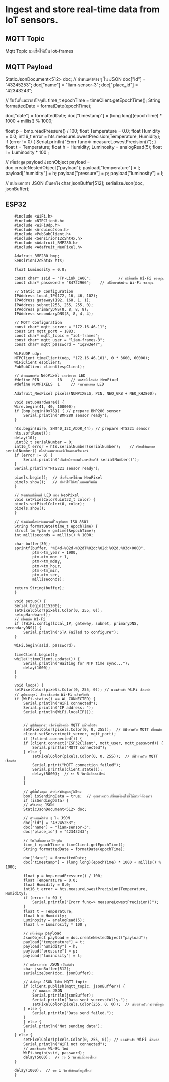 # Ingest and store real-time data from IoT sensors.

## MQTT Topic
Mqtt Topic ผมเซ็ตให้เป็น iot-frames

## MQTT Payload
StaticJsonDocument<512> doc; 
// กำหนดค่าต่าง ๆ ใน JSON
doc["id"] = "43245253";
doc["name"] = "liam-sensor-3";
doc["place_id"] = "42343243";

// รับวันที่และเวลาปัจจุบัน
time_t epochTime = timeClient.getEpochTime();
String formattedDate = formatDate(epochTime);
    
doc["date"] = formattedDate;
doc["timestamp"] = (long long)(epochTime) * 1000 + millis() % 1000;

float p = bmp.readPressure() / 100;
float Temperature = 0.0;
float Humidity = 0.0;
int16_t error = hts.measureLowestPrecision(Temperature, Humidity);
if (error != 0) {
    Serial.println("Erorr func=> measureLowestPrecision()");
}
float t = Temperature;
float h = Humidity;
Luminosity = analogRead(5);
float l = Luminosity * 100 ;

// เพิ่มข้อมูล payload
JsonObject payload = doc.createNestedObject("payload");
payload["temperature"] = t;
payload["humidity"] = h;
payload["pressure"] = p;
payload["luminosity"] = l;

// แปลงเอกสาร JSON เป็นสตริง
char jsonBuffer[512];
serializeJson(doc, jsonBuffer);

## ESP32

```
    #include <WiFi.h>
    #include <NTPClient.h>
    #include <WiFiUdp.h>
    #include <ArduinoJson.h>
    #include <PubSubClient.h>
    #include <SensirionI2cSht4x.h>
    #include <Adafruit_BMP280.h>
    #include <Adafruit_NeoPixel.h>

    Adafruit_BMP280 bmp;
    SensirionI2cSht4x hts;

    float Luminosity = 0.0;

    const char* ssid = "TP-Link_CA0C";            // เปลี่ยนชื่อ Wi-Fi ของคุณ
    const char* password = "84722966";    // เปลี่ยนรหัสผ่าน Wi-Fi ของคุณ

    // Static IP Configuration
    IPAddress local_IP(172, 16, 46, 102);
    IPAddress gateway(192, 168, 1, 1);
    IPAddress subnet(255, 255, 255, 0);
    IPAddress primaryDNS(8, 8, 8, 8);       
    IPAddress secondaryDNS(8, 8, 4, 4);  

    // MQTT Configuration
    const char* mqtt_server = "172.16.46.11";  
    const int mqtt_port = 1883;
    const char* mqtt_topic = "iot-frames";
    const char* mqtt_user = "liam-frames-3"; 
    const char* mqtt_password = "1q2w3e4r";

    WiFiUDP udp;
    NTPClient timeClient(udp, "172.16.46.101", 0 * 3600, 60000); 
    WiFiClient espClient;           
    PubSubClient client(espClient); 

    // กำหนดพอร์ต NeoPixel และจำนวน LED
    #define PIN        18    // พอร์ตที่เชื่อมต่อ NeoPixel
    #define NUMPIXELS  1     // จำนวนหลอด LED

    Adafruit_NeoPixel pixels(NUMPIXELS, PIN, NEO_GRB + NEO_KHZ800);

    void setupHardware() {
    Wire.begin(41, 40, 100000);
    if (bmp.begin(0x76)) { // prepare BMP280 sensor
        Serial.println("BMP280 sensor ready");
    }

    hts.begin(Wire, SHT40_I2C_ADDR_44); // prepare HTS221 sensor
    hts.softReset();
    delay(10);
    uint32_t serialNumber = 0;
    int16_t error = hts.serialNumber(serialNumber);    // เรียกใช้เมทอด serialNumber() เพื่ออ่านหมายเลขซีเรียลของเซ็นเซอร์
    if (error != 0) {
        Serial.println("เกิดข้อผิดพลาดในการเรียกใช้ serialNumber()");
    }
    Serial.println("HTS221 sensor ready");

    pixels.begin();  // เริ่มต้นการใช้งาน NeoPixel
    pixels.show();   // ตั้งค่าให้ไฟดับในตอนเริ่มต้น
    }

    // ฟังก์ชันเปลี่ยนสี LED ของ NeoPixel
    void setPixelColor(uint32_t color) {
    pixels.setPixelColor(0, color);
    pixels.show();
    }

    // ฟังก์ชันเพื่อฟอร์แมตวันที่ในรูปแบบ ISO 8601
    String formatDate(time_t epochTime) {
    struct tm *ptm = gmtime(&epochTime);
    int milliseconds = millis() % 1000;

    char buffer[30];
    sprintf(buffer, "%04d-%02d-%02dT%02d:%02d:%02d.%03d+0000",
            ptm->tm_year + 1900, 
            ptm->tm_mon + 1,     
            ptm->tm_mday,        
            ptm->tm_hour,        
            ptm->tm_min,         
            ptm->tm_sec,         
            milliseconds);       

    return String(buffer);
    }

    void setup() {
    Serial.begin(115200);
    setPixelColor(pixels.Color(0, 255, 0));
    setupHardware();
    // เชื่อมต่อ Wi-Fi
    if (!WiFi.config(local_IP, gateway, subnet, primaryDNS, secondaryDNS)) {
        Serial.println("STA Failed to configure");
    }

    WiFi.begin(ssid, password);
    
    timeClient.begin();
    while(!timeClient.update()) {
        Serial.println("Waiting for NTP time sync...");
        delay(1000);  
    }  
    }

    void loop() {
    setPixelColor(pixels.Color(0, 255, 0)); // แดงสำหรับ WiFi เชื่อมต่อ
    // ลูปนอกสุด: เช็คว่าเชื่อมต่อ Wi-Fi แล้วหรือยัง
    if (WiFi.status() == WL_CONNECTED) {
        Serial.println("WiFi connected");
        Serial.println("IP address: ");
        Serial.println(WiFi.localIP());


        // ลูปชั้นกลาง: เช็คว่าเชื่อมต่อ MQTT แล้วหรือยัง
        setPixelColor(pixels.Color(0, 0, 255));  // สีฟ้าสำหรับ MQTT เชื่อมต่อ
        client.setServer(mqtt_server, mqtt_port);
        if (!client.connected()) {
        if (client.connect("ESP32Client", mqtt_user, mqtt_password)) {
            Serial.println("MQTT connected"); 
        } else {
            setPixelColor(pixels.Color(0, 0, 255));  // สีฟ้าสำหรับ MQTT เชื่อมต่อ
            Serial.print("MQTT connection failed");
            Serial.println(client.state());
            delay(5000);  // รอ 5 วินาทีแล้วลองใหม่
        }
        }

        // ลูปชั้นในสุด: กำลังส่งข้อมูลอยู่ใช่ไหม
        bool isSendingData = true;  // คุณสามารถเปลี่ยนเงื่อนไขนี้ได้ตามที่ต้องการ
        if (isSendingData) {
        // สร้างวัตถุ JSON
        StaticJsonDocument<512> doc; 

        // กำหนดค่าต่าง ๆ ใน JSON
        doc["id"] = "43245253";
        doc["name"] = "liam-sensor-3";
        doc["place_id"] = "42343243";

        // รับวันที่และเวลาปัจจุบัน
        time_t epochTime = timeClient.getEpochTime();
        String formattedDate = formatDate(epochTime);
        
        doc["date"] = formattedDate;
        doc["timestamp"] = (long long)(epochTime) * 1000 + millis() % 1000;

        float p = bmp.readPressure() / 100;
        float Temperature = 0.0;
        float Humidity = 0.0;
        int16_t error = hts.measureLowestPrecision(Temperature, Humidity);
        if (error != 0) {
            Serial.println("Erorr func=> measureLowestPrecision()");
        }
        float t = Temperature;
        float h = Humidity;
        Luminosity = analogRead(5);
        float l = Luminosity * 100 ;

        // เพิ่มข้อมูล payload
        JsonObject payload = doc.createNestedObject("payload");
        payload["temperature"] = t;
        payload["humidity"] = h;
        payload["pressure"] = p;
        payload["luminosity"] = l;

        // แปลงเอกสาร JSON เป็นสตริง
        char jsonBuffer[512];
        serializeJson(doc, jsonBuffer);

        // ส่งข้อมูล JSON ไปยัง MQTT topic
        if (client.publish(mqtt_topic, jsonBuffer)) {
            // แสดงผล JSON
            Serial.println(jsonBuffer);
            Serial.println("Data sent successfully.");
            setPixelColor(pixels.Color(255, 0, 0));  // เขียวสำหรับการส่งข้อมูล
        } else {
            Serial.println("Data send failed.");
        }
        } else {
        Serial.println("Not sending data");
        }
    } else {
        setPixelColor(pixels.Color(0, 255, 0)); // แดงสำหรับ WiFi เชื่อมต่อ
        Serial.println("WiFi not connected");
        // ลองเชื่อมต่อ Wi-Fi ใหม่
        WiFi.begin(ssid, password);
        delay(5000);  // รอ 5 วินาทีแล้วลองใหม่
    }

    delay(1000);  // รอ 1 วินาทีก่อนเริ่มลูปใหม่
    }

```